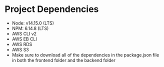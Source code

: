# Project Dependencies

- Node: v14.15.0 (LTS) 
- NPM: 6.14.8 (LTS)
- AWS CLI v2
- AWS EB CLI
- AWS RDS
- AWS S3
- Make sure to download all of the dependencies in the package.json file in both the frontend folder and the backend folder